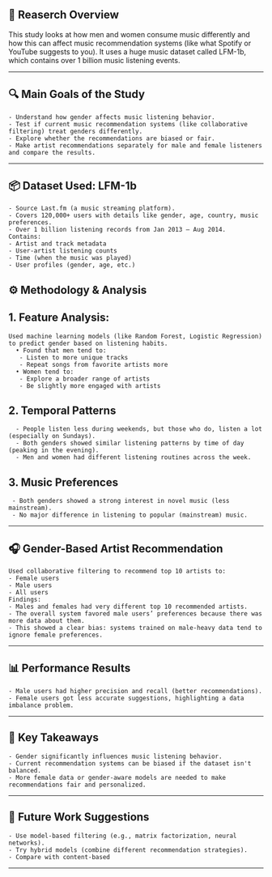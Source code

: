 ## 🧠 Reaserch Overview
This study looks at how men and women consume music differently and how this can affect music recommendation systems
(like what Spotify or YouTube suggests to you). It uses a huge music dataset called LFM-1b, which contains over 1 billion music listening events.

---

## 🔍 Main Goals of the Study
    - Understand how gender affects music listening behavior.
    - Test if current music recommendation systems (like collaborative filtering) treat genders differently.
    - Explore whether the recommendations are biased or fair.
    - Make artist recommendations separately for male and female listeners and compare the results.

---

## 📦 Dataset Used: LFM-1b
    - Source Last.fm (a music streaming platform).
    - Covers 120,000+ users with details like gender, age, country, music preferences.
    - Over 1 billion listening records from Jan 2013 – Aug 2014.
    Contains:
    - Artist and track metadata
    - User-artist listening counts
    - Time (when the music was played)
    - User profiles (gender, age, etc.)

## ⚙️ Methodology & Analysis
 ## 1. Feature Analysis: 
    Used machine learning models (like Random Forest, Logistic Regression) to predict gender based on listening habits.
      • Found that men tend to:
       - Listen to more unique tracks
       - Repeat songs from favorite artists more
      • Women tend to:
       - Explore a broader range of artists
       - Be slightly more engaged with artists
 ## 2. Temporal Patterns
      - People listen less during weekends, but those who do, listen a lot (especially on Sundays).
      - Both genders showed similar listening patterns by time of day (peaking in the evening).
      - Men and women had different listening routines across the week.
## 3. Music Preferences
     - Both genders showed a strong interest in novel music (less mainstream).
     - No major difference in listening to popular (mainstream) music.

---

## 🎧 Gender-Based Artist Recommendation
    Used collaborative filtering to recommend top 10 artists to:
    - Female users
    - Male users
    - All users
    Findings:
    - Males and females had very different top 10 recommended artists.
    - The overall system favored male users’ preferences because there was more data about them.
    - This showed a clear bias: systems trained on male-heavy data tend to ignore female preferences.

---
 
## 📊 Performance Results
    - Male users had higher precision and recall (better recommendations).
    - Female users got less accurate suggestions, highlighting a data imbalance problem.
    
---

## 📌 Key Takeaways
    - Gender significantly influences music listening behavior.
    - Current recommendation systems can be biased if the dataset isn't balanced.
    - More female data or gender-aware models are needed to make recommendations fair and personalized.
    
---

## 🔮 Future Work Suggestions
    - Use model-based filtering (e.g., matrix factorization, neural networks).
    - Try hybrid models (combine different recommendation strategies).
    - Compare with content-based

---
